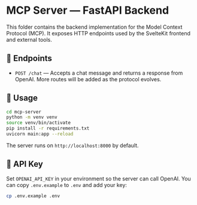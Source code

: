 # MCP Server — FastAPI Backend

This folder contains the backend implementation for the Model Context Protocol (MCP). It exposes HTTP endpoints used by the SvelteKit frontend and external tools.

## 📌 Endpoints

- `POST /chat` — Accepts a chat message and returns a response from OpenAI. More routes will be added as the protocol evolves.

## 🚀 Usage

```bash
cd mcp-server
python -m venv venv
source venv/bin/activate
pip install -r requirements.txt
uvicorn main:app --reload
```

The server runs on `http://localhost:8000` by default.

## 🔑 API Key

Set `OPENAI_API_KEY` in your environment so the server can call OpenAI. You can
copy `.env.example` to `.env` and add your key:

```bash
cp .env.example .env
```
